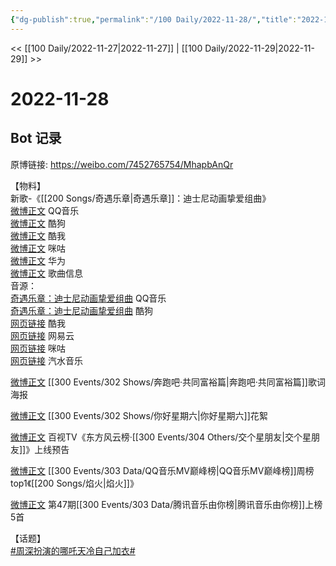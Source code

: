 ```yaml
---
{"dg-publish":true,"permalink":"/100 Daily/2022-11-28/","title":"2022-11-28","created":"2022-12-02T02:15:58.000+08:00","updated":"2023-01-09T17:24:37.887+08:00"}
---
```



<< [[100 Daily/2022-11-27\|2022-11-27]] | [[100 Daily/2022-11-29\|2022-11-29]] >>

# 2022-11-28

## Bot 记录

原博链接: https://weibo.com/7452765754/MhapbAnQr

【物料】  
新歌-《[[200 Songs/奇遇乐章\|奇遇乐章]]：迪士尼动画挚爱组曲》  
[微博正文](https://m.weibo.cn/2169129705/4840719217592251) QQ音乐  
[微博正文](https://m.weibo.cn/1665103091/4840719724839063) 酷狗  
[微博正文](https://m.weibo.cn/1738434147/4840718986904693) 酷我  
[微博正文](https://m.weibo.cn/1867028705/4840776376518728) 咪咕  
[微博正文](https://m.weibo.cn/2280893642/4840789371521519) 华为  
[微博正文](https://m.weibo.cn/6466290670/4840723411376009) 歌曲信息  
音源：  
[奇遇乐章：迪士尼动画挚爱组曲](https://weibo.cn/sinaurl?u=https%3A%2F%2Fc.y.qq.com%2Fbase%2Ffcgi-bin%2Fu%3F__%3DZEb5vTfLnKrl) QQ音乐  
[奇遇乐章：迪士尼动画挚爱组曲](https://weibo.cn/sinaurl?u=https%3A%2F%2Ft3.kugou.com%2Fsong.html%3Fid%3Dh2oJP72zFV2) 酷狗  
[网页链接](https://weibo.cn/sinaurl?u=https%3A%2F%2Fm.kuwo.cn%2Fyinyue%2F252589969%3Ff%3Darphone%26t%3Dsinawb%26isstar%3D0) 酷我  
[网页链接](https://weibo.cn/sinaurl?u=http%3A%2F%2F163cn.tv%2FvroGr4) 网易云  
[网页链接](https://weibo.cn/sinaurl?u=http%3A%2F%2Fc.migu.cn%2F00fQDc%3Fifrom%3Dd7ee9f54366f1e02d4fb2ad2170ff3d3) 咪咕  
[网页链接](https://weibo.cn/sinaurl?u=https%3A%2F%2Fmusic.douyin.com%2Fqishui%2Fshare%2Ftrack%3Ftrack_id%3D7170912682148562946) 汽水音乐

[微博正文](https://m.weibo.cn/5242381821/4840749423660250) [[300 Events/302 Shows/奔跑吧·共同富裕篇\|奔跑吧·共同富裕篇]]歌词海报

[微博正文](https://m.weibo.cn/1878335471/4840815640184616) [[300 Events/302 Shows/你好星期六\|你好星期六]]花絮

[微博正文](https://m.weibo.cn/7516842376/4840730834769517) 百视TV《东方风云榜·[[300 Events/304 Others/交个星朋友\|交个星朋友]]》上线预告

[微博正文](https://m.weibo.cn/2169129705/4840794475990634) [[300 Events/303 Data/QQ音乐MV巅峰榜\|QQ音乐MV巅峰榜]]周榜top1《[[200 Songs/焰火\|焰火]]》

[微博正文](https://m.weibo.cn/6733257358/4840779844944723) 第47期[[300 Events/303 Data/腾讯音乐由你榜\|腾讯音乐由你榜]]上榜5首

【话题】  
[#周深扮演的哪吒天冷自己加衣#](https://s.weibo.com/weibo?q=%23%E5%91%A8%E6%B7%B1%E6%89%AE%E6%BC%94%E7%9A%84%E5%93%AA%E5%90%92%E5%A4%A9%E5%86%B7%E8%87%AA%E5%B7%B1%E5%8A%A0%E8%A1%A3%23)
